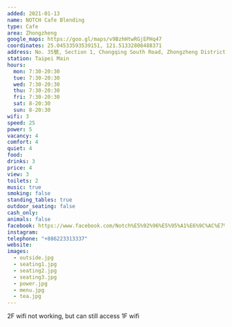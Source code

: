 ```yaml
---
added: 2021-01-13
name: NOTCH Cafe Blending
type: Cafe
area: Zhongzheng
google_maps: https://goo.gl/maps/v9BzhHtwRGjEPHq47
coordinates: 25.04533593539151, 121.51332808488371
address: No. 35號, Section 1, Chongqing South Road, Zhongzheng District, Taipei City, Taiwan 100
station: Taipei Main
hours:
  mon: 7:30-20:30
  tue: 7:30-20:30
  wed: 7:30-20:30
  thu: 7:30-20:30
  fri: 7:30-20:30
  sat: 8-20:30
  sun: 8-20:30
wifi: 3
speed: 25
power: 5
vacancy: 4
comfort: 4
quiet: 4
food: 
drinks: 3
price: 4
view: 3
toilets: 2
music: true
smoking: false
standing_tables: true
outdoor_seating: false
cash_only: 
animals: false
facebook: https://www.facebook.com/Notch%E5%92%96%E5%95%A1%E6%9C%AC%E7%94%BA%E5%BA%97-%E9%87%8D%E6%85%B6%E5%8D%97%E8%B7%AF-238088636728193/
instagram: 
telephone: "+886223313337"
website: 
images:
  - outside.jpg
  - seating1.jpg
  - seating2.jpg
  - seating3.jpg
  - power.jpg
  - menu.jpg
  - tea.jpg
---
```


2F wifi not working, but can still access 1F wifi
